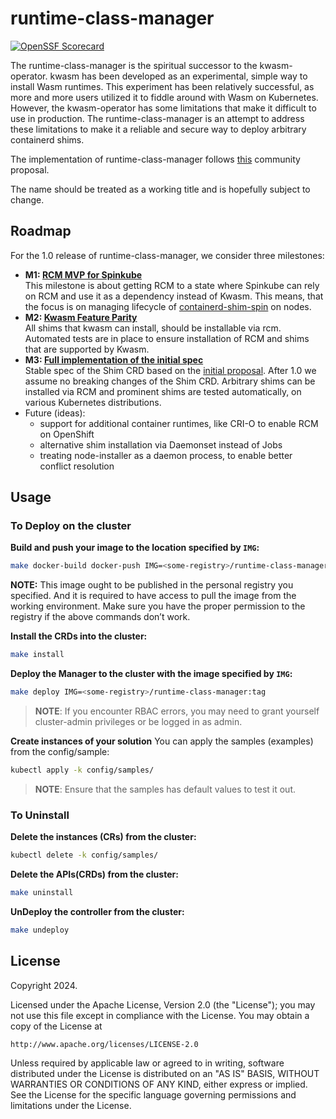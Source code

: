 # runtime-class-manager

[![OpenSSF Scorecard](https://api.securityscorecards.dev/projects/github.com/spinkube/runtime-class-manager/badge)](https://securityscorecards.dev/viewer/?uri=github.com/spinkube/runtime-class-manager)

The runtime-class-manager is the spiritual successor to the kwasm-operator. kwasm has been developed as an experimental, simple way to install Wasm runtimes. This experiment has been relatively successful, as more and more users utilized it to fiddle around with Wasm on Kubernetes. However, the kwasm-operator has some limitations that make it difficult to use in production. The runtime-class-manager is an attempt to address these limitations to make it a reliable and secure way to deploy arbitrary containerd shims.

The implementation of runtime-class-manager follows [this](https://hackmd.io/TwC8Fc8wTCKdoWlgNOqTgA) community proposal.

The name should be treated as a working title and is hopefully subject to change.

## Roadmap

For the 1.0 release of runtime-class-manager, we consider three milestones:

- **M1: [RCM MVP for Spinkube](https://github.com/spinkube/runtime-class-manager/milestone/1)**  
This milestone is about getting RCM to a state where Spinkube can rely on RCM and use it as a dependency instead of Kwasm. This means, that the  focus is on managing lifecycle of [containerd-shim-spin](https://github.com/spinkube/containerd-shim-spin) on nodes.
- **M2: [Kwasm Feature Parity](https://github.com/spinkube/runtime-class-manager/milestone/2)**  
All shims that kwasm can install, should be installable via rcm. Automated tests are in place to ensure installation of RCM and shims that are supported by Kwasm.
- **M3: [Full implementation of the initial spec](https://github.com/spinkube/runtime-class-manager/milestone/3)**  
Stable spec of the Shim CRD based on the [initial proposal](https://hackmd.io/TwC8Fc8wTCKdoWlgNOqTgA). After 1.0 we assume no breaking changes of the Shim CRD. Arbitrary shims can be installed via RCM and prominent shims are tested automatically, on various Kubernetes distributions.
- Future (ideas):
    - support for additional container runtimes, like CRI-O to enable RCM on OpenShift
    - alternative shim installation via Daemonset instead of Jobs
    - treating node-installer as a daemon process, to enable better conflict resolution

## Usage

### To Deploy on the cluster

**Build and push your image to the location specified by `IMG`:**

```sh
make docker-build docker-push IMG=<some-registry>/runtime-class-manager:tag
```

**NOTE:** This image ought to be published in the personal registry you specified. 
And it is required to have access to pull the image from the working environment. 
Make sure you have the proper permission to the registry if the above commands don’t work.

**Install the CRDs into the cluster:**

```sh
make install
```

**Deploy the Manager to the cluster with the image specified by `IMG`:**

```sh
make deploy IMG=<some-registry>/runtime-class-manager:tag
```

> **NOTE**: If you encounter RBAC errors, you may need to grant yourself cluster-admin 
privileges or be logged in as admin.

**Create instances of your solution**
You can apply the samples (examples) from the config/sample:

```sh
kubectl apply -k config/samples/
```

>**NOTE**: Ensure that the samples has default values to test it out.

### To Uninstall
**Delete the instances (CRs) from the cluster:**

```sh
kubectl delete -k config/samples/
```

**Delete the APIs(CRDs) from the cluster:**

```sh
make uninstall
```

**UnDeploy the controller from the cluster:**

```sh
make undeploy
```

## License

Copyright 2024.

Licensed under the Apache License, Version 2.0 (the "License");
you may not use this file except in compliance with the License.
You may obtain a copy of the License at

    http://www.apache.org/licenses/LICENSE-2.0

Unless required by applicable law or agreed to in writing, software
distributed under the License is distributed on an "AS IS" BASIS,
WITHOUT WARRANTIES OR CONDITIONS OF ANY KIND, either express or implied.
See the License for the specific language governing permissions and
limitations under the License.

